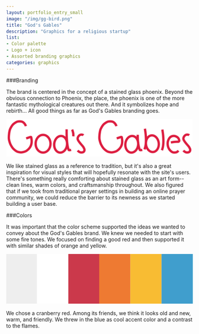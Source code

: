 ```yaml
---
layout: portfolio_entry_small
image: "/img/gg-bird.png"
title: "God's Gables"
description: "Graphics for a religious startup"
list:
- Color palette
- Logo + icon
- Assorted branding graphics
categories: graphics
---
```


###Branding

The brand is centered in the concept of a stained glass phoenix. Beyond the obvious
connection to Phoenix, the place, the phoenix is one of the more fantastic
mythological creatures out there.  And it symbolizes hope and rebirth... All good
things as far as God's Gables branding goes.

![Logo](/img/gg-logo.png)

We like stained glass as a reference to tradition, but it's also a
great inspiration for visual styles that will hopefully resonate with the site's
users. There's something really comforting about stained glass as an art
form--clean lines, warm colors, and craftsmanship throughout. We also figured that if we
took from traditional prayer settings in building an online prayer community, we
could reduce the barrier to its newness as we started building a user base.

###Colors

It was important that the color scheme supported the ideas we wanted to convey
about the God's Gables brand. We knew we needed to start with some fire tones. We focused
on finding a good red and then supported it with similar shades of orange
and yellow.

![Color palette](/img/gg-colors.png)

We chose a cranberry red. Among its friends, we think it looks old and
new, warm, and friendly. We threw in the blue as cool accent color and a contrast
to the flames.
